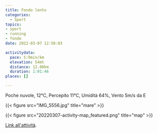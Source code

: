 ```yaml
---
title: Fondo lento
categories: 
  - Sport
topics: 
- sport
- running
- fondo
date: 2022-03-07 12:58:03

activitydata:
  pace: 5:9min/km
  elevation: 54mt
  distance: 12.00km
  duration: 1:01:46
places: []

---
```


Poche nuvole, 12°C, Percepito 11°C, Umidità 64%, Vento 5m/s da E

<!--more-->

{{< figure src="IMG_5556.jpg" title="mare" >}}

{{<  figure src="20220307-activity-map_featured.png" title="map" >}}

[Link all'attività](https://strava.com/activities/6786899861).

